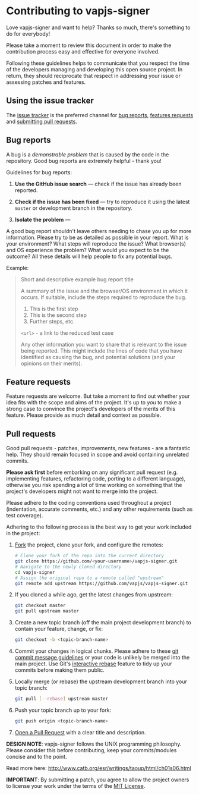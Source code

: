 # Contributing to vapjs-signer

Love vapjs-signer and want to help? Thanks so much, there's something to do for everybody!

Please take a moment to review this document in order to make the contribution process easy and effective for everyone involved.

Following these guidelines helps to communicate that you respect the time of the developers managing and developing this open source project. In return, they should reciprocate that respect in addressing your issue or assessing patches and features.

## Using the issue tracker

The [issue tracker](https://github.com/vapjs/vapjs-signer/issues) is
the preferred channel for [bug reports](#bugs), [features requests](#features)
and [submitting pull requests](#pull-requests).

<a name="bugs"></a>
## Bug reports

A bug is a _demonstrable problem_ that is caused by the code in the repository.
Good bug reports are extremely helpful - thank you!

Guidelines for bug reports:

1. **Use the GitHub issue search** &mdash; check if the issue has already been reported.

2. **Check if the issue has been fixed** &mdash; try to reproduce it using the latest `master` or development branch in the repository.

3. **Isolate the problem** &mdash;

A good bug report shouldn't leave others needing to chase you up for more information. Please try to be as detailed as possible in your report. What is your environment? What steps will reproduce the issue? What browser(s) and OS
experience the problem? What would you expect to be the outcome? All these details will help people to fix any potential bugs.

Example:

> Short and descriptive example bug report title
>
> A summary of the issue and the browser/OS environment in which it occurs. If
> suitable, include the steps required to reproduce the bug.
>
> 1. This is the first step
> 2. This is the second step
> 3. Further steps, etc.
>
> `<url>` - a link to the reduced test case
>
> Any other information you want to share that is relevant to the issue being
> reported. This might include the lines of code that you have identified as
> causing the bug, and potential solutions (and your opinions on their
> merits).


<a name="features"></a>
## Feature requests

Feature requests are welcome. But take a moment to find out whether your idea fits with the scope and aims of the project. It's up to *you* to make a strong case to convince the project's developers of the merits of this feature. Please provide as much detail and context as possible.


<a name="pull-requests"></a>
## Pull requests

Good pull requests - patches, improvements, new features - are a fantastic
help. They should remain focused in scope and avoid containing unrelated
commits.

**Please ask first** before embarking on any significant pull request (e.g.
implementing features, refactoring code, porting to a different language),
otherwise you risk spending a lot of time working on something that the
project's developers might not want to merge into the project.

Please adhere to the coding conventions used throughout a project (indentation,
accurate comments, etc.) and any other requirements (such as test coverage).

Adhering to the following process is the best way to get your work
included in the project:

1. [Fork](https://help.github.com/articles/fork-a-repo/) the project, clone your fork, and configure the remotes:

   ```bash
   # Clone your fork of the repo into the current directory
   git clone https://github.com/<your-username>/vapjs-signer.git
   # Navigate to the newly cloned directory
   cd vapjs-signer
   # Assign the original repo to a remote called "upstream"
   git remote add upstream https://github.com/vapjs/vapjs-signer.git
   ```

2. If you cloned a while ago, get the latest changes from upstream:

   ```bash
   git checkout master
   git pull upstream master
   ```

3. Create a new topic branch (off the main project development branch) to contain your feature, change, or fix:

   ```bash
   git checkout -b <topic-branch-name>
   ```

4. Commit your changes in logical chunks. Please adhere to these [git commit message guidelines](http://tbaggery.com/2008/04/19/a-note-about-git-commit-messages.html) or your code is unlikely be merged into the main project. Use Git's [interactive rebase](https://help.github.com/articles/about-git-rebase/) feature to tidy up your commits before making them public.

5. Locally merge (or rebase) the upstream development branch into your topic branch:

   ```bash
   git pull [--rebase] upstream master
   ```

6. Push your topic branch up to your fork:

   ```bash
   git push origin <topic-branch-name>
   ```

7. [Open a Pull Request](https://help.github.com/articles/using-pull-requests/)
    with a clear title and description.

**DESIGN NOTE**: vapjs-signer follows the UNIX programming philosophy. Please consider this before contributing, keep your commits/modules concise and to the point.

Read more here:
http://www.catb.org/esr/writings/taoup/html/ch01s06.html

**IMPORTANT**: By submitting a patch, you agree to allow the project
owners to license your work under the terms of the [MIT License](LICENSE.txt).

